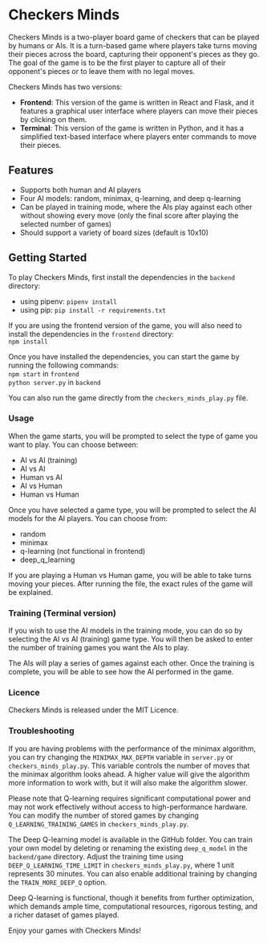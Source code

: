 # Checkers Minds
Checkers Minds is a two-player board game of checkers that can be played by humans or AIs. It is a turn-based game where players take turns moving their pieces across the board, capturing their opponent's pieces as they go. The goal of the game is to be the first player to capture all of their opponent's pieces or to leave them with no legal moves.

Checkers Minds has two versions:
  * **Frontend**: This version of the game is written in React and Flask, and it features a graphical user interface where players can move their pieces by clicking on them.
  * **Terminal**: This version of the game is written in Python, and it has a simplified text-based interface where players enter commands to move their pieces.


## Features
* Supports both human and AI players
* Four AI models: random, minimax, q-learning, and deep q-learning
* Can be played in training mode, where the AIs play against each other without showing every move (only the final score after playing the selected number of games)
* Should support a variety of board sizes (default is 10x10)

## Getting Started
To play Checkers Minds, first install the dependencies in the `backend` directory:
 * using pipenv:
   `pipenv install`
 * using pip:
  `pip install -r requirements.txt`

If you are using the frontend version of the game, you will also need to install the dependencies in the `frontend` directory:\
  `npm install`

Once you have installed the dependencies, you can start the game by running the following commands:\
  `npm start` in `frontend`\
  `python server.py` in `backend`

You can also run the game directly from the `checkers_minds_play.py` file.


### Usage
When the game starts, you will be prompted to select the type of game you want to play. You can choose between:
* AI vs AI (training)
* AI vs AI
* Human vs AI
* AI vs Human
* Human vs Human

Once you have selected a game type, you will be prompted to select the AI models for the AI players. You can choose from:
* random
* minimax
* q-learning (not functional in frontend)
* deep_q_learning

If you are playing a Human vs Human game, you will be able to take turns moving your pieces. After running the file, the exact rules of the game will be explained.

### Training (Terminal version)
If you wish to use the AI models in the training mode, you can do so by selecting the AI vs AI (training) game type. You will then be asked to enter the number of training games you want the AIs to play.

The AIs will play a series of games against each other. Once the training is complete, you will be able to see how the AI performed in the game.

### Licence
Checkers Minds is released under the MIT Licence.

### Troubleshooting
If you are having problems with the performance of the minimax algorithm, you can try changing the `MINIMAX_MAX_DEPTH` variable in `server.py` or `checkers_minds_play.py`. This variable controls the number of moves that the minimax algorithm looks ahead. A higher value will give the algorithm more information to work with, but it will also make the algorithm slower.

Please note that Q-learning requires significant computational power and may not work effectively without access to high-performance hardware. You can modify the number of stored games by changing `Q_LEARNING_TRAINING_GAMES` in `checkers_minds_play.py`.

The Deep Q-learning model is available in the GitHub folder. You can train your own model by deleting or renaming the existing `deep_q_model` in the `backend/game` directory. Adjust the training time using `DEEP_Q_LEARNING_TIME_LIMIT` in `checkers_minds_play.py`, where 1 unit represents 30 minutes. You can also enable additional training by changing the `TRAIN_MORE_DEEP_Q` option.

Deep Q-learning is functional, though it benefits from further optimization, which demands ample time, computational resources, rigorous testing, and a richer dataset of games played.

Enjoy your games with Checkers Minds!